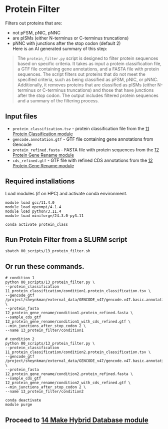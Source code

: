 # Protein Filter 
Filters out proteins that are:
- not pFSM, pNIC, pNNC
- are pISMs (either N-terminus or C-terminus truncations)
- pNNC with junctions after the stop codon (default 2) <br />
Here is an AI generated summary of this step: <br />
> The `protein_filter.py` script is designed to filter protein sequences based on specific criteria. It takes as input a protein classification file, a GTF file containing gene annotations, and a FASTA file with protein sequences. The script filters out proteins that do not meet the specified criteria, such as being classified as pFSM, pNIC, or pNNC. Additionally, it removes proteins that are classified as pISMs (either N-terminus or C-terminus truncations) and those that have junctions after the stop codon. The output includes filtered protein sequences and a summary of the filtering process.
## Input files
- `protein_classification.tsv` - protein classification file from the [11 Protein Classification module](https://github.com/efwatts/LRP_Troubleshooting/tree/main/11_protein_classification)
- `gencode.annotation.gtf` - GTF file containing gene annotations from Gencode
- `protein_refined.fasta` - FASTA file with protein sequences from the [12 Protein Gene Rename module](https://github.com/efwatts/LRP_Troubleshooting/tree/main/12_protein_gene_rename)
- `cds_refined.gtf` - GTF file with refined CDS annotations from the [12 Protein Gene Rename module](https://github.com/efwatts/LRP_Troubleshooting/tree/main/12_protein_gene_rename)
## Required installations
Load modules (if on HPC) and activate conda environment. <br />
```
module load gcc/11.4.0  
module load openmpi/4.1.4
module load python/3.11.4
module load miniforge/24.3.0-py3.11

conda activate protein_class
```
## Run Protein Filter from a SLURM script
```
sbatch 00_scripts/13_protein_filter.sh
```
## Or run these commands.
```
# condition 1
python 00_scripts/13_protein_filter.py \
--protein_classification 11_protein_classification/condition1.protein_classification.tsv \
--gencode_gtf /project/sheynkman/external_data/GENCODE_v47/gencode.v47.basic.annotation.gtf \
--protein_fasta 12_protein_gene_rename/condition1.protein_refined.fasta \
--sample_cds_gtf 12_protein_gene_rename/condition1_with_cds_refined.gtf \
--min_junctions_after_stop_codon 2 \
--name 13_protein_filter/condition1

# condition 2
python 00_scripts/13_protein_filter.py \
--protein_classification 11_protein_classification/condition2.protein_classification.tsv \
--gencode_gtf /project/sheynkman/external_data/GENCODE_v47/gencode.v47.basic.annotation.gtf \
--protein_fasta 12_protein_gene_rename/condition2.protein_refined.fasta \
--sample_cds_gtf 12_protein_gene_rename/condition2_with_cds_refined.gtf \
--min_junctions_after_stop_codon 2 \
--name 13_protein_filter/condition2

conda deactivate
module purge
```

## Proceed to [14 Make Hybrid Database module](https://github.com/efwatts/LRP_Troubleshooting/tree/main/14_make_hybrid_database)
